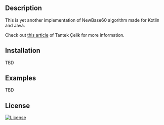 ## Description
This is yet another implementation of NewBase60 algorithm made for Kotlin and Java.

Check out [this article](http://tantek.pbworks.com/w/page/19402946/NewBase60) of Tantek Çelik for more information.
## Installation
TBD
## Examples
TBD
## License
[![License](https://img.shields.io/badge/License-Apache%202.0-blue.svg)](https://opensource.org/licenses/Apache-2.0)